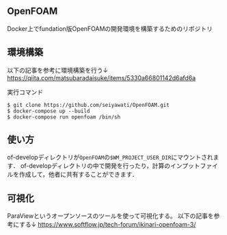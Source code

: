 ## OpenFOAM
Docker上でfundation版OpenFOAMの開発環境を構築するためのリポジトリ

## 環境構築
以下の記事を参考に環境構築を行う↓
https://qiita.com/matsubaradaisuke/items/5330a66801142d6afd6a

実行コマンド
``` terminal
$ git clone https://github.com/seiyawati/OpenFOAM.git
$ docker-compose up --build
$ docker-compose run openfoam /bin/sh
```

## 使い方
of-developディレクトリが`OpenFOAM`の`$WM_PROJECT_USER_DIR`にマウントされます．
of-developディレクトリの中で開発を行ったり，計算のインプットファイルを作成して，他者に共有することができます．

## 可視化
ParaViewというオープンソースのツールを使って可視化する。
以下の記事を参考にする↓
https://www.softflow.jp/tech-forum/ikinari-openfoam-3/
